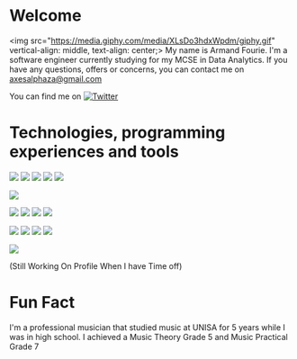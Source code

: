 # Welcome
<img src="https://media.giphy.com/media/XLsDo3hdxWpdm/giphy.gif" vertical-align: middle, text-align: center;>
My name is Armand Fourie. I'm a software engineer currently studying for my MCSE in Data Analytics. If you have any questions, offers or concerns, you can contact me on axesalphaza@gmail.com
<!--
**AxesAlpha/AxesAlpha** is a ✨ _special_ ✨ repository because its `README.md` (this file) appears on your GitHub profile.

Here are some ideas to get you started:

- 🔭 I’m currently working on ...
- 🌱 I’m currently learning ...
- 👯 I’m looking to collaborate on ...
- 🤔 I’m looking for help with ...
- 💬 Ask me about ...
- 📫 How to reach me: ...
- 😄 Pronouns: ...
- ⚡ Fun fact: ...
-->

<!-- Links to your social media accounts -->
You can find me on [![Twitter][1.2]][1]

[1.2]: http://i.imgur.com/wWzX9uB.png
[1]: https://twitter.com/AxesAlpha

# Technologies, programming experiences and tools
<!-- Coding Experiences-->
![](https://img.shields.io/badge/Code-C%23-blue) 
![](https://img.shields.io/badge/Code-Java-yellow)
![](https://img.shields.io/badge/Code-JavaScript-lightgrey)
![](https://img.shields.io/badge/Code-HTML-red)
![](https://img.shields.io/badge/Code-SQL-blue)
<!-- Libraries -->
![](https://img.shields.io/badge/Library-JQuery-orange)
<!-- Frameworks -->
![](https://img.shields.io/badge/Framework-MVC-yellow)
![](https://img.shields.io/badge/Framework-.Net-yellowgreen)
![](https://img.shields.io/badge/Framework-.NetCore-green)
![](https://img.shields.io/badge/Framework-Bootstrap-lightgrey)
<!-- Platfrom -->
![](https://img.shields.io/badge/Platform-UWP-brightgreen)
![](https://img.shields.io/badge/Platform-Microsoft-yellow)
![](https://img.shields.io/badge/Platform-Azure-red)
![](https://img.shields.io/badge/Platform-Android-lightgrey)
<!-- Operating Systems -->
![](https://img.shields.io/badge/OS-Windows-blue)


(Still Working On Profile When I have Time off)
# Fun Fact
I'm a professional musician that studied music at UNISA for 5 years while I was in high school. I achieved a Music Theory Grade 5 and Music Practical Grade 7
